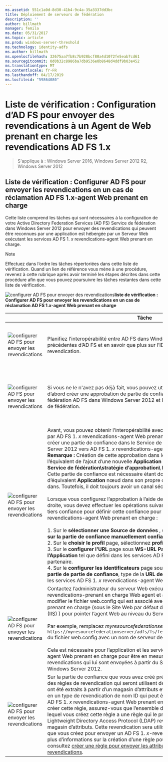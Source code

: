 ```yaml
---
ms.assetid: 551c1a0d-8d30-41b4-9c4a-35a3337dd3bc
title: Déploiement de serveurs de fédération
description: ''
author: billmath
manager: femila
ms.date: 05/31/2017
ms.topic: article
ms.prod: windows-server-threshold
ms.technology: identity-adfs
ms.author: billmath
ms.openlocfilehash: 32675aa7fb8c7b928bcf80a4d1072fe5eab7cd61
ms.sourcegitcommit: 0d0b32c8986ba7db9536e0b8648d4ddf9b03e452
ms.translationtype: MT
ms.contentlocale: fr-FR
ms.lasthandoff: 04/17/2019
ms.locfileid: "59864080"
---
```

# <a name="checklist-configuring-ad-fs-to-send-claims-to-an-ad-fs-1x-claims-aware-web-agent"></a>Liste de vérification : Configuration d’AD FS pour envoyer des revendications à un Agent de Web prenant en charge les revendications AD FS 1.x

>S'applique à : Windows Server 2016, Windows Server 2012 R2, Windows Server 2012
  
## <a name="checklist-configuring-ad-fs-to-send-claims-to-an-adfs1x-claims-aware-web-agent"></a>Liste de vérification : Configurer AD FS pour envoyer les revendications en un cas de réclamation AD FS 1.x\-agent Web prenant en charge  
Cette liste comprend les tâches qui sont nécessaires à la configuration de votre Active Directory Federation Services \(AD FS\) Service de fédération dans Windows Server 2012 pour envoyer des revendications qui peuvent être reconnues par une application est hébergée par un Serveur Web exécutant les services AD FS 1. *x* revendications\-agent Web prenant en charge.  
  
> [!NOTE]  
> Effectuez dans l’ordre les tâches répertoriées dans cette liste de vérification. Quand un lien de référence vous mène à une procédure, revenez à cette rubrique après avoir terminé les étapes décrites dans cette procédure afin que vous pouvez poursuivre les tâches restantes dans cette liste de vérification.  
  
![configurer AD FS pour envoyer des revendications](media/2b05dce3-938f-4168-9b8f-1f4398cbdb9b.gif)**liste de vérification : Configurer AD FS pour envoyer les revendications en un cas de réclamation AD FS 1.x\-agent Web prenant en charge**  
  
||Tâche|Référence|  
|-|--------|-------------|  
|![configurer AD FS pour envoyer les revendications](media/icon_checkboxo.gif)|Planifiez l’interopérabilité entre AD FS dans Windows Server 2012 et les versions précédentes d’AD FS et en savoir que plus sur l’ID de nom de type de revendication.|![configurer AD FS pour envoyer des revendications](media/faa393df-4856-4431-9eda-4f4e5be72a90.gif)[planification de l’interopérabilité avec AD FS 1.x](https://technet.microsoft.com/library/ff678040.aspx)|  
|![configurer AD FS pour envoyer les revendications](media/icon_checkboxo.gif)|Si vous ne le n'avez pas déjà fait, vous pouvez utiliser le lien de droite à tout d’abord créer une approbation de partie de confiance entre le Service de fédération AD FS dans Windows Server 2012 et les services AD FS 1. *x* Service de fédération.|[Liste de vérification : Configuration d’AD FS pour envoyer des revendications à un Service de fédération AD FS 1.x](Checklist--Configuring-AD-FS-to-Send-Claims-to-an-AD-FS-1.x-Federation-Service.md)|  
|![configurer AD FS pour envoyer les revendications](media/icon_checkboxo.gif)|Avant, vous pouvez obtenir l’interopérabilité avec une application qui est hébergée par AD FS 1. *x* revendications\-agent Web prenant en charge, vous devez d’abord créer une partie de confiance dans le Service de fédération AD FS dans Windows Server 2012 vers AD FS 1. *x* revendications\-agent Web prenant en charge. **Remarque :** Création de cette approbation dans le Service de fédération AD FS est l’équivalent de l’ajout d’une nouvelle **Application** AD FS 1.x Federation Service \( **Service de fédération\\stratégie d’approbation\\ Mon organisation\\Application**\). Cette partie de confiance est nécessaire étant donné que AD FS n’a pas d’équivalent **Application** nœud dans son propre composant logiciel enfichable\-dans. Toutefois, il doit toujours avoir un canal sécurisé à l’application.<br /><br />Lorsque vous configurez l’approbation à l’aide de la procédure dans le lien vers la droite, vous devez effectuer les opérations suivantes dans l’Assistant Ajout partie tiers confiance pour définir cette confiance pour interagir avec un AD FS 1. *x* revendications\-agent Web prenant en charge :<br /><br />1.  Sur le **sélectionner une Source de données** , sélectionnez **entrer des données sur la partie de confiance manuellement confiance**.<br />2.  Sur le **choisir le profil** page, sélectionnez **profil ADFS 1.0 et 1.1**.<br />3.  Sur le **configurer l’URL** page sous **WS\-URL Passive Federation**, type la **URL de l’Application** tel que défini dans les services AD FS 1. *x* Service de fédération du partenaire.<br />4.  Sur le **configurer les identificateurs** page sous **identifiant d’approbation de partie de partie de confiance**, type de la **URL de l’Application** tel que défini dans les services AD FS 1. *x* revendications\-agent Web prenant en charge|![configurer AD FS pour envoyer des revendications](media/faa393df-4856-4431-9eda-4f4e5be72a90.gif)[créer une partie de confiance manuellement](../../ad-fs/operations/Create-a-Relying-Party-Trust.md)|  
|![configurer AD FS pour envoyer les revendications](media/icon_checkboxo.gif)|Contactez l’administrateur du serveur Web exécutant les services AD FS 1. *x* revendications\-prenant en charge Web agent et avez cet administrateur de modifier le fichier web.config qui est associé avec les revendications\-application prenant en charge \(sous le Site Web par défaut dans Internet Information Services \(IIS\) \) pour pointer l’agent Web au niveau du Service de fédération AD FS.<br /><br />Par exemple, remplacez *myresourcefederationserver* dans la balise `<fs> https://myresourcefederationserver/adfs/fs/federationserverservice.asmx</fs>` du fichier web.config avec un nom de serveur de fédération AD FS valid.<br /><br />Cela est nécessaire pour l’application et les services AD FS 1.x revendications\-agent Web prenant en charge pour être en mesure de consommer les revendications qui lui sont envoyées à partir du Service de fédération AD FS dans Windows Server 2012.|N\/A|  
|![configurer AD FS pour envoyer les revendications](media/icon_checkboxo.gif)|Sur la partie de confiance que vous avez créé précédemment, vous devez créer des règles de revendication qui seront utilisent des revendications entrantes qui ont été extraits à partir d’un magasin d’attributs et passer, filtrer ou les transformer en un type de revendication de nom ID qui peut être compris et consommé par le AD FS 1. *x* revendications\-agent Web prenant en charge. **Remarque :** Avant de créer cette règle, assurez-vous que l’ensemble de règles de revendication dans lequel vous créez cette règle a une règle qui le précède qui extrait d’abord un Lightweight Directory Access Protocol \(LDAP\) revendication d’attribut à partir d’un magasin d’attributs. Cette revendication sera utilisée comme entrée pour la règle que vous créez pour envoyer un AD FS 1. *x*\-revendication compatible avec. Pour plus d’informations sur la création d’une règle pour extraire un attribut LDAP, consultez [créer une règle pour envoyer les attributs LDAP en tant que revendications](../../ad-fs/operations/Create-a-Rule-to-Send-LDAP-Attributes-as-Claims.md).|![configurer AD FS pour envoyer des revendications](media/faa393df-4856-4431-9eda-4f4e5be72a90.gif)[créer une règle pour envoyer un AD FS 1.x revendication compatible avec](../../ad-fs/operations/Create-a-Rule-to-Send-an-AD-FS-1x-Compatible-Claim.md)|  
  

